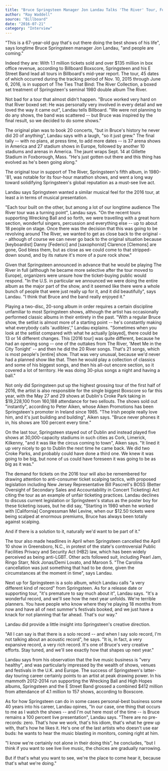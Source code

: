 ```yaml
---
title: "Bruce Springsteen Manager Jon Landau Talks 'The River' Tour, Forthcoming 'Expansive' Solo Album"
author: "Ray Waddell"
source: "Billboard"
date: "2016-07-21"
category: "Interview"
---
```


"This is a 67-year-old guy that's out there doing the best shows of his life", says longtime Bruce Springsteen manager Jon Landau, "and people are coming."

Indeed they are: With 1.1 million tickets sold and over $135 million in box office revenue, according to Billboard Boxscore, Springsteen and his E Street Band lead all tours in Billboard's mid-year report. The tour, 45 dates of which occurred during the tracking period of Nov. 10, 2015 through June 6, 2016, is in support of The Ties That Bind: The River Collection, a boxed set treatment of Springsteen's seminal 1980 double album The River.

Not bad for a tour that almost didn't happen. "Bruce worked very hard on that River boxed set: He was personally very involved in every detail and we loved the way it came out", Landau tells Billboard. "We were not planning to do any shows, the band was scattered -- but Bruce was inspired by the final result, so we decided to do some shows."

The original plan was to book 20 concerts, "but in Bruce's history he never did 20 of anything", Landau says with a laugh, "so it just grew." The final tally -- with no plans, at press time, to add more dates -- is 37 arena shows in America and 27 stadium shows in Europe, followed by another 10 stadiums and arenas in America. The jaunt wraps Sept. 14 at Gillette Stadium in Foxborough, Mass. "He's just gotten out there and this thing has evolved as he's been going along."

The original tour in support of The River, Springsteen's fifth album, in 1980-'81, was notable for its four-hour marathon shows, and went a long way toward solidifying Springsteen's global reputation as a must-see live act.

Landau says Springsteen wanted a similar musical feel for the 2016 tour, at least a in terms of musical presentation.

"Each tour built on the other, but among a lot of our longtime audience The River tour was a turning point", Landau says. "On the recent tours supporting Wrecking Ball and so forth, we were travelling with a great horn section, wonderful singers, percussion and everything else -- up to about 18 people on stage. Once there was the decision that this was going to be revolving around The River, we wanted to get as close back to the original -- although of course we can never go back to the original situation because [keyboardist] Danny [Federici] and [saxophonist] Clarence [Clemons] are gone, God bless them, but as close as we could come to that stripped-down sound, and by its nature it's more of a pure rock show."

Given that Springsteen announced in advance that he would be playing The River in full (although he became more selective after the tour moved to Europe), organizers were unsure how the ticket-buying public would respond. "In the U.S. in particular we announced we were doing the entire album as the major part of the show, and it seemed like there were a whole bunch of people that were just really up for it, and it did beautifully", says Landau. "I think that Bruce and the band really enjoyed it."

Playing a two-disc, 20-song album in order requires a certain discipline unfamiliar to most Springsteen shows, although the artist has occasionally performed classic albums in their entirety in the past. "With a regular Bruce show, the setlist is almost more of a starting point -- he's constantly making what everybody calls 'audibles'," Landau explains. "Sometimes when you look at the setlist compared with what he actually [played], there could be 13 or 14 different changes. This [2016 tour] was quite different, because he had an opening song -- one of the outtakes from The River, 'Meet Me in the City Tonight' -- and then he did the 20 River songs. That's 21 songs, which is most people's [entire] show. That was very unusual, because we'd never had a planned show like that. Then he would play a collection of classics and some of his biggest songs, and then his all-out encore section, so it covered a lot of territory. He was doing 30-plus songs a night and having a ball."

Not only did Springsteen put up the highest grossing tour of the first half of 2016, the artist is also responsible for the single biggest Boxscore so far this year, with the May 27 and 29 shows at Dublin's Croke Park taking in $19,228,100 from 160,188 attendance for two sellouts. The shows sold out "instantly", according to Peter Aiken, whose Aiken Promotions has been Springsteen's promoter in Ireland since 1985\. "The Irish people really love him, and it's just building and building", Aiken says. "Bruce never phones it in, his shows are 100 percent every time."

On the last tour, Springsteen stayed out of Dublin and instead played five shows at 30,000-capacity stadiums in such cities as Cork, Limerick, Kilkenny, "and it was like the circus coming to town", Aiken says. "It lined it up very nicely to go to Dublin the next time he came back. We did two Croke Parks, and probably could have done a third one. We knew it was going to be big, but none of us could have foreseen it was going to be as big as it was."

The demand for tickets on the 2016 tour will also be remembered for drawing attention to anti-consumer ticket scalping tactics, with proposed legislation including New Jersey Representative Bill Pascrell's BOSS (Better Oversight of Secondary Sales and Accountability in Concert Ticketing) Act citing the tour as an example of unfair ticketing practices. Landau declines to discuss current legislation or Springsteen's status as the poster boy for these ticketing issues, but he did say, "Starting in 1980 when he worked with [California] Congressman Mel Levine, when our $12.50 tickets were being scalped at enormous premiums, Bruce has always been totally against scalping.

And if there is a solution to it, naturally we'd want to be part of it."

The tour also made headlines in April when Springsteen cancelled the April 10 show in Greensboro, N.C., in protest of the state's controversial Public Facilities Privacy and Security Act (HB2) law, which has been widely perceived as being anti-LGBT. Other acts followed suit, including Pearl Jam, Ringo Starr, Nick Jonas/Demi Lovato, and Maroon 5. "The Carolina cancellation was just something that had to be done, given the circumstances at the moment in time", says Landau.

Next up for Springsteen is a solo album, which Landau calls "a very different kind of record" from Springsteen. As for a release date or supporting tour, "it's premature to say much about it", Landau says. "It's a wonderful record, and we'll see how the next year unfolds. We're terrible planners. You have people who know where they're playing 18 months from now and have all of next summer's festivals booked, and we just have a knack for not planning that far ahead. That's our way."

Landau did provide a little insight into Springsteen's creative direction.

"All I can say is that there is a solo record -- and when I say solo record, I'm not talking about an acoustic record", he says. "It is, in fact, a very expansive record, a very rich record. It's one of Bruce's very creative efforts. Stay tuned, and we'll see exactly how that shapes up next year."

Landau says from his observation that the live music business is "very healthy", and was particularly impressed by the wealth of shows, venues and festivals in the U.K. and Europe. The success of Springsteen's latter-day touring career certainly points to an artist at peak drawing power. In his mammoth 2012-2014 run supporting the Wrecking Ball and High Hopes albums, Springsteen and the E Street Band grossed a combined $412 million from attendance of 4.1 million to 157 shows, according to Boxscore.

As for how Springsteen can do in some cases personal-best business some 40 years into his career, Landau opines, "In our case, one thing that occurs to me as I watch the shows -- and I'm out here most of the time -- is Bruce remains a 100 percent live presentation", Landau says. "There are no pre- records: zero. That's how we work, that's his idiom, that's what he grew up with, that's how he likes it. He's one of the last artists who doesn't use ear buds: he wants to hear the music blasting in monitors, coming right at him.

"I know we're certainly not alone in their doing this", he concludes, "but I think if you want to see live live music, the choices are gradually narrowing.

But if that's what you want to see, we're the place to come hear it, because that's what we're doing."
